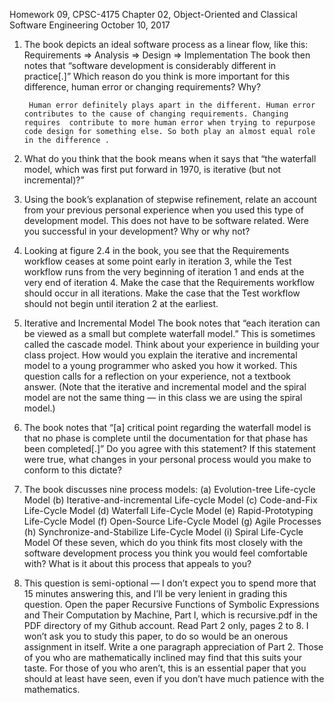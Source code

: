 Homework 09, CPSC-4175
Chapter 02, Object-Oriented and Classical Software Engineering October 10, 2017

1. The book depicts an ideal software process as a linear flow, like this:
Requirements ⇒ Analysis ⇒ Design ⇒ Implementation
The book then notes that “software development is considerably different in practice[.]” Which reason do you think is more important for this difference, human error or changing requirements? Why?
 
		Human error definitely plays apart in the different. Human error contributes to the cause of changing requirements. Changing requires  contribute to more human error when trying to repurpose code design for something else. So both play an almost equal role in the difference .      

2. What do you think that the book means when it says that “the waterfall model, which was first put forward in 1970, is iterative (but not incremental)?”


3. Using the book’s explanation of stepwise refinement, relate an account from your previous personal experience when you used this type of development model. This does not have to be software related. Were you successful in your development? Why or why not?

4. Looking at figure 2.4 in the book, you see that the Requirements workflow ceases at some point early in iteration 3, while the Test workflow runs from the very beginning of iteration 1 and ends at the very end of iteration 4. Make the case that the Requirements workflow should occur in all iterations. Make the case that the Test workflow should not begin until iteration 2 at the earliest.

5. Iterative and Incremental Model The book notes that “each iteration can be viewed as a small but complete waterfall model.” This is sometimes called the cascade model. Think about your experience in building your class project. How would you explain the iterative and incremental model to a young programmer who asked you how it worked. This question calls for a reflection on your experience, not a textbook answer. (Note that the iterative and incremental model and the spiral model are not the same thing — in this class we are using the spiral model.)

6. The book notes that “[a] critical point regarding the waterfall model is that no phase is complete until the documentation for that phase has been completed[.]” Do you agree with this statement? If this statement were true, what changes in your personal process would you make to conform to this dictate?

7. The book discusses nine process models:
(a) Evolution-tree Life-cycle Model
(b) Iterative-and-incremental Life-cycle Model
(c) Code-and-Fix Life-Cycle Model 
(d) Waterfall Life-Cycle Model
(e) Rapid-Prototyping Life-Cycle Model 
(f) Open-Source Life-Cycle Model
(g) Agile Processes
(h) Synchronize-and-Stabilize Life-Cycle Model
(i) Spiral Life-Cycle Model
Of these seven, which do you think fits most closely with the software development process you think you would feel comfortable with? What is it about this process that appeals to you?

8. This question is semi-optional — I don’t expect you to spend more that 15 minutes answering this, and I’ll be very lenient in grading this question. Open the paper Recursive Functions of Symbolic Expressions and Their Computation by Machine, Part I, which is recursive.pdf in the PDF directory of my Github account. Read Part 2 only, pages 2 to 8. I won’t ask you to study this paper, to do so would be an onerous assignment in itself. Write a one paragraph appreciation of Part 2. Those of you who are mathematically inclined may find that this suits your taste. For those of you who aren’t, this is an essential paper that you should at least have seen, even if you don’t have much patience with the mathematics.


